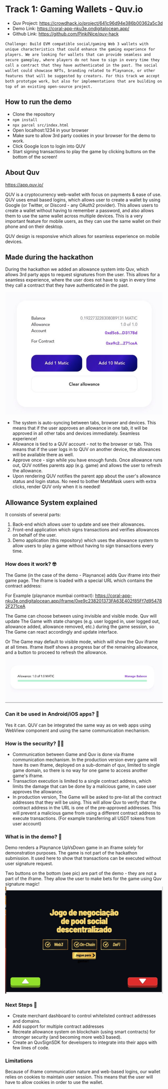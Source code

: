 # Track 1: Gaming Wallets - Quv.io
* Quv Project: https://crowdhack.io/project/641c96d94e386b00362a5c3d
* Demo Link: https://coral-app-nku3e.ondigitalocean.app/
* Github Link: https://github.com/PinkiNice/quv-hack

`Challenge: Build EVM compatible social/gaming Web 3 wallets with unique characteristics that could enhance the gaming experience for players. We are looking for wallets that can provide seamless and secure gameplay, where players do not have to sign in every time they call a contract that they have authenticated in the past. The social wallet could showcase NFTs, branding related to Playnance, or other features that will be suggested by creators. For this track we accept both prototype work, but also for implementations that are building on top of an existing open-source project. `


## How to run the demo

* Clone the repository
* `npm install`
* `npx parcel src/index.html`
* Open localhost:1234 in your browser
* Make sure to allow 3rd party cookies in your browser for the demo to work.
* Click Google Icon to login into QUV
* Start signing transactions to play the game by clicking buttons on the bottom of the screen!
  
## About Quv
https://app.quv.io/

QUV is a cryptocurrency web-wallet with focus on payments & ease of use.
QUV uses email based logins, which allows user to create a wallet by using Google (or Twitter, or Discord - any OAuth2 provider). This allows users to create a wallet without having to remember a password, and also allows them to use the same wallet across multiple devices. This is a very important feature for mobile users, as they can use the same wallet on their phone and on their desktop.

QUV design is responsive which allows for seamless experience on mobile devices.

## Made during the hackathon

During the hackathon we added an allowance system into Quv, which allows 3rd party apps to request signatures from the user. This allows for a seamless experience, where the user does not have to sign in every time they call a contract that they have authenticated in the past.

![alt text](./readme/manage-allowance.jpg)


* The system is auto-syncing between tabs, browser and devices. This means that if the user approves an allowance in one tab, it will be approved in all other tabs and devices immediately. Seamless experience!
* Allowance is tied to a QUV account - not to the browser or tab. This means that if the user logs in to QUV on another device, the allowances will be available there as well.
* Approve once - sign while you have enough funds. Once allowance runs out, QUV notifies parents app (e.g. game) and allows the user to refresh the allowance.
* Upon rendering QUV notifies the parent app about the user's allowance status and login status. No need to bother MetaMask users with extra clicks, render QUV only when it is needed!


## Allowance System explained
It consists of several parts:

1. Back-end which allows user to update and see their allowances.
2. Front-end application which signs transactions and verifies allowances on behalf of the user.
3. Demo application (this repository) which uses the allowance system to allow users to play a game without having to sign transactions every time.


### How does it work? 🤓
The Game (in the case of the demo - Playnance) adds Quv iframe into their game page. The iframe is loaded with a special URL which contains the contract address:

For Example (playnance mumbai contract): https://coral-app-nku3e.ondigitalocean.app/iframe/0xe9c238201373FA63E402f85Ff7d954782F271ceA

The Game can choose between using invisible and visible mode. 
Quv will update The Game with state changes (e.g. user logged in, user logged out, allowance added, allowance removed, etc.) during the game session, so The Game can react accordingly and update interface.

Or The Game may default to visible mode, which will show the Quv iframe at all times. Iframe itself shows a progress bar of the remaining allowance, and a button to proceed to refresh the allowance.
![QUV iframe dashboard](./readme/dashboard.jpg)


### Can it be used in Android/iOS apps? 📱
Yes it can. QUV can be integrated the same way as on web apps using WebView component and using the same communication mechanism.

### How is the security? 👺🤖

* Communication between Game and Quv is done via iframe communication mechanism. In the production version every game will have its own iframe, deployed on a sub-domain of quv, limited to single game domain, so there is no way for one game to access another game's iframe. 
* Transaction execution is limited to a single contract address, which limits the damage that can be done by a malicious game, in case user approves the allowance.
* In production version, The Game will be asked to pre-list all the contract addresses that they will be using. This will allow Quv to verify that the contract address in the URL is one of the pre-approved addresses. This will prevent a malicious game from using a different contract address to execute transactions. (For example transferring all USDT tokens from user account)

### What is in the demo? 🤌

Demo renders a Playnance UpVsDown game in an iframe solely for demonstration purposes. The game is not part of the hackathon submission. It used here to show that transactions can be executed without user signature request.

Two buttons on the bottom (see pic) are part of the demo - they are not a part of the iframe. They allow the user to make bets for the game using Quv signature magic!
![QUV iframe dashboard](./readme/demo.jpg)


### Next Steps 🚀
* Create merchant dashboard to control whitelisted contract addresses and domains.
* Add support for multiple contract addresses
* Recreate allowance system on blockchain (using smart contracts) for stronger security (and becoming more web3 based).
* Create an QuvSignSDK for developers to integrate into their apps with few lines of code.

### Limitations
Because of iframe communication nature and web-based logins, our wallet relies on cookies to maintain user session. This means that the user will have to allow cookies in order to use the wallet. 

